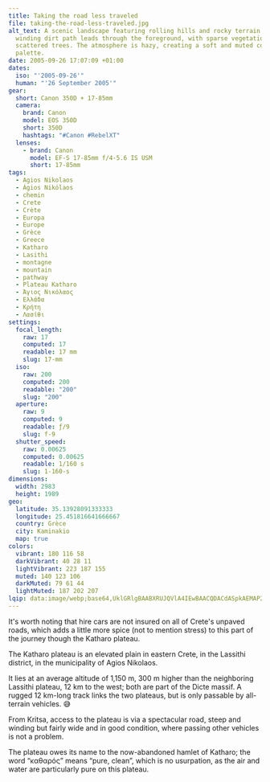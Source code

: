 ```yaml
---
title: Taking the road less traveled
file: taking-the-road-less-traveled.jpg
alt_text: A scenic landscape featuring rolling hills and rocky terrain. A
  winding dirt path leads through the foreground, with sparse vegetation and
  scattered trees. The atmosphere is hazy, creating a soft and muted color
  palette.
date: 2005-09-26 17:07:09 +01:00
dates:
  iso: "'2005-09-26'"
  human: "'26 September 2005'"
gear:
  short: Canon 350D + 17-85mm
  camera:
    brand: Canon
    model: EOS 350D
    short: 350D
    hashtags: "#Canon #RebelXT"
  lenses:
    - brand: Canon
      model: EF-S 17-85mm f/4-5.6 IS USM
      short: 17-85mm
tags:
  - Agios Nikolaos
  - Ágios Nikólaos
  - chemin
  - Crete
  - Crète
  - Europa
  - Europe
  - Grèce
  - Greece
  - Katharo
  - Lasithi
  - montagne
  - mountain
  - pathway
  - Plateau Katharo
  - Άγιος Νικόλαος
  - Ελλάδα
  - Κρήτη
  - Λασίθι
settings:
  focal_length:
    raw: 17
    computed: 17
    readable: 17 mm
    slug: 17-mm
  iso:
    raw: 200
    computed: 200
    readable: "200"
    slug: "200"
  aperture:
    raw: 9
    computed: 9
    readable: ƒ/9
    slug: f-9
  shutter_speed:
    raw: 0.00625
    computed: 0.00625
    readable: 1/160 s
    slug: 1-160-s
dimensions:
  width: 2983
  height: 1989
geo:
  latitude: 35.13928091333333
  longitude: 25.451816641666667
  country: Grèce
  city: Kaminakio
  map: true
colors:
  vibrant: 180 116 58
  darkVibrant: 40 28 11
  lightVibrant: 223 187 155
  muted: 140 123 106
  darkMuted: 79 61 44
  lightMuted: 187 202 207
lqip: data:image/webp;base64,UklGRlgBAABXRUJQVlA4IEwBAACQDACdASpkAEMAP2Wet1i5tKSjtfgLozAsiWVs81wpdKw4j3SXeOBI8Gx7b5UyZxO4QAxYk66aiIQj1c2iEmkpaLQCURuT4WcPwgL9xPxTiWPy0sX3QFWEgeXRwgFcQoV1rAda7PxtDaiLRvdoAP2a2auCY3XfxVDsU+JOk8iTPh+E1HZCWXZ/7dJxa4fbH+WSbH0PB1hX0ndrcbRXMWWRyT2l8oW908jBWf28HB/Ez+6Jjqm9vRQWH2IRLF1Np7yPtjR/oMK3pU2OSrmqCVxZfesAYvIx0V3axpmnkEtz6WDVCc8E8EVlrPcRmGRewjYldyeN665mxVqpGxruV6C2E4eEyAKkMSOKtRFzBWhfpF1CsHswU6U0fRf88bCUOwOqeczzgDC3vQMjvXVEVEDtxhy3WQho4qdz1A5fbJtYhKsycOwzF2+W/nkAAA==
---
```


It's worth noting that hire cars are not insured on all of Crete's unpaved roads, which adds a little more spice (not to mention stress) to this part of the journey though the Katharo plateau.

The Katharo plateau is an elevated plain in eastern Crete, in the Lassithi district, in the municipality of Agios Nikolaos.

It lies at an average altitude of 1,150 m, 300 m higher than the neighboring Lassithi plateau, 12 km to the west; both are part of the Dicte massif. A rugged 12 km-long track links the two plateaus, but is only passable by all-terrain vehicles. 😅

From Kritsa, access to the plateau is via a spectacular road, steep and winding but fairly wide and in good condition, where passing other vehicles is not a problem.

The plateau owes its name to the now-abandoned hamlet of Katharo; the word “καθαρός” means “pure, clean”, which is no usurpation, as the air and water are particularly pure on this plateau.
